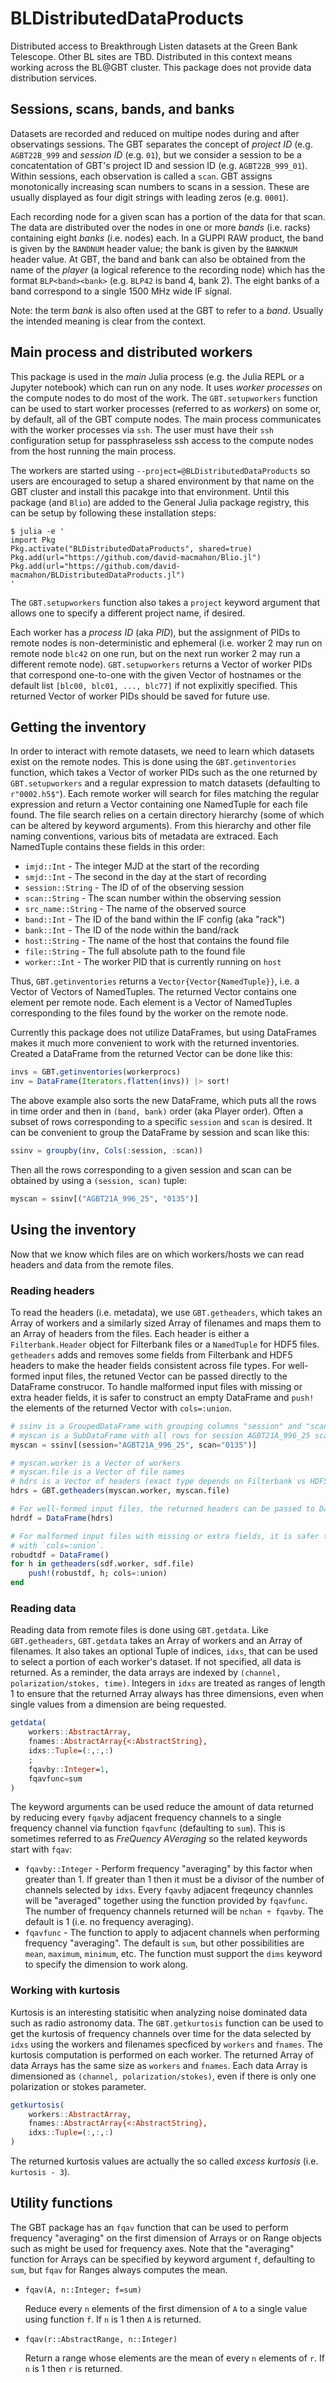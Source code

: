 # BLDistributedDataProducts

Distributed access to Breakthrough Listen datasets at the Green Bank Telescope.
Other BL sites are TBD.  Distributed in this context means working across the
BL@GBT cluster.  This package does not provide data distribution services.

## Sessions, scans, bands, and banks

Datasets are recorded and reduced on multipe nodes during and after observatings
sessions.  The GBT separates the concept of *project ID* (e.g. `AGBT22B_999` and
*session ID* (e.g. `01`), but we consider a session to be a concatentation of
GBT's project ID and session ID (e.g. `AGBT22B_999_01`).  Within sessions, each
observation is called a `scan`.  GBT assigns monotonically increasing scan
numbers to scans in a session.  These are usually displayed as four digit
strings with leading zeros (e.g. `0001`).

Each recording node for a given scan has a portion of the
data for that scan.  The data are distributed over the nodes in one or more
*bands* (i.e.  racks) containing eight *banks* (i.e. nodes) each.  In a GUPPI
RAW product, the band is given by the `BANDNUM` header value; the bank is given
by the `BANKNUM` header value.  At GBT, the band and bank can also be obtained
from the name of the *player* (a logical reference to the recording node) which
has the format `BLP<band><bank>` (e.g. `BLP42` is band 4, bank 2).  The eight
banks of a band correspond to a single 1500 MHz wide IF signal.

Note: the term *bank* is also often used at the GBT to refer to a *band*.
Usually the intended meaning is clear from the context.

## Main process and distributed workers

This package is used in the *main* Julia process (e.g. the Julia REPL or a
Jupyter notebook) which can run on any node.  It uses *worker processes* on the
compute nodes to do most of the work.  The `GBT.setupworkers` function can be
used to start worker processes (referred to as *workers*) on some or, by
default, all of the GBT compute nodes.  The main process communicates with the
worker processes via `ssh`.  The user must have their `ssh` configuration setup
for passphraseless ssh access to the compute nodes from the host running the
main process.

The workers are started using `--project=@BLDistributedDataProducts` so users
are encouraged to setup a shared environment by that name on the GBT cluster and
install this pacakge into that environment.  Until this package (and `Blio`) are
added to the General Julia package registry, this can be setup by following
these installation steps:

```
$ julia -e '
import Pkg
Pkg.activate("BLDistributedDataProducts", shared=true)
Pkg.add(url="https://github.com/david-macmahon/Blio.jl")
Pkg.add(url="https://github.com/david-macmahon/BLDistributedDataProducts.jl")
'
```

The `GBT.setupworkers` function also takes a `project` keyword argument that
allows one to specify a different project name, if desired.

Each worker has a *process ID* (aka *PID*), but the assignment of PIDs to remote
nodes is non-deterministic and ephemeral (i.e. worker 2 may run on remote node
`blc42` on one run, but on the next run worker 2 may run a different remote
node).  `GBT.setupworkers` returns a Vector of worker PIDs that correspond
one-to-one with the given Vector of hostnames or the default list
`[blc00, blc01, ..., blc77]` if not explixitly specified.  This returned Vector
of worker PIDs should be saved for future use.

## Getting the inventory

In order to interact with remote datasets, we need to learn which datasets exist
on the remote nodes.  This is done using the `GBT.getinventories` function,
which takes a Vector of worker PIDs such as the one returned by
`GBT.setupworkers` and a regular expression to match datasets (defaulting to
`r"0002.h5$"`).  Each remote worker will search for files matching the regular
expression and return a Vector containing one NamedTuple for each file found.
The file search relies on a certain directory hierarchy (some of which can be
altered by keyword arguments).  From this hierarchy and other file naming
conventions, various bits of metadata are extraced.  Each NamedTuple contains
these fields in this order:

- `imjd::Int` - The integer MJD at the start of the recording
- `smjd::Int` - The second in the day at the start of recording
- `session::String` - The ID of of the observing session
- `scan::String` - The scan number within the observing session
- `src_name::String` - The name of the observed source
- `band::Int` - The ID of the band within the IF config (aka "rack")
- `bank::Int` - The ID of the node within the band/rack
- `host::String` - The name of the host that contains the found file
- `file::String` - The full absolute path to the found file
- `worker::Int` - The worker PID that is currently running on `host`

Thus, `GBT.getinventories` returns a `Vector{Vector{NamedTuple}}`, i.e. a Vector
of Vectors of NamedTuples.  The returned Vector contains one element per remote
node.  Each element is a Vector of NamedTuples corresponding to the files found
by the worker on the remote node.

Currently this package does not utilize DataFrames, but using DataFrames makes
it much more convenient to work with the returned inventories.  Created a
DataFrame from the returned Vector can be done like this:

```julia
invs = GBT.getinventories(workerprocs)
inv = DataFrame(Iterators.flatten(invs)) |> sort!
```

The above example also sorts the new DataFrame, which puts all the rows in time
order and then in `(band, bank)` order (aka Player order).  Often a subset of
rows corresponding to a specific `session` and `scan` is desired.  It can be
convenient to group the DataFrame by session and scan like this:

```julia
ssinv = groupby(inv, Cols(:session, :scan))
```

Then all the rows corresponding to a given session and scan can be obtained by
using a `(session, scan)` tuple:

```julia
myscan = ssinv[("AGBT21A_996_25", "0135")]
```

## Using the inventory

Now that we know which files are on which workers/hosts we can read headers and
data from the remote files.

### Reading headers

To read the headers (i.e. metadata), we use `GBT.getheaders`, which takes an
Array of workers and a similarly sized Array of filenames and maps them to an
Array of headers from the files.  Each header is either a `Filterbank.Header`
object for Filterbank files or a `NamedTuple` for HDF5 files.  `getheaders` adds
and removes some fields from Filterbank and HDF5 headers to make the header
fields consistent across file types.  For well-formed input files, the retuned
Vector can be passed directly to the DataFrame construcor.  To handle malformed
input files with missing or extra header fields, it is safer to construct an
empty DataFrame and `push!` the elements of the returned Vector with
`cols=:union`.

```julia
# ssinv is a GroupedDataFrame with grouping columns "session" and "scan" as created above
# myscan is a SubDataFrame with all rows for session AGBT21A_996_25 scan 0135
myscan = ssinv[(session="AGBT21A_996_25", scan="0135")]

# myscan.worker is a Vector of workers
# myscan.file is a Vector of file names
# hdrs is a Vector of headers (exact type depends on Filterbank vs HDF5)
hdrs = GBT.getheaders(myscan.worker, myscan.file)

# For well-formed input files, the returned headers can be passed to DataFrame
hdrdf = DataFrame(hdrs)

# For malformed input files with missing or extra fields, it is safer to `push!`
# with `cols=:union`.
robudtdf = DataFrame()
for h in getheaders(sdf.worker, sdf.file)
    push!(robustdf, h; cols=:union)
end
```

### Reading data

Reading data from remote files is done using `GBT.getdata`. Like
`GBT.getheaders`, `GBT.getdata` takes an Array of workers and an Array of
filenames.  It also takes an optional Tuple of indices, `idxs`, that can be used
to select a portion of each worker's dataset.  If not specified, all data is
returned.  As a reminder, the data arrays are indexed by
`(channel, polarization/stokes, time)`.  Integers in `idxs` are treated as
ranges of length 1 to ensure that the returned Array always has three
dimensions, even when single values from a dimension are being requested.

```julia
getdata(
    workers::AbstractArray,
    fnames::AbstractArray{<:AbstractString},
    idxs::Tuple=(:,:,:)
    ;
    fqavby::Integer=1,
    fqavfunc=sum
)
```

The keyword arguments can be used reduce the amount of data returned by reducing
every `fqavby` adjacent frequency channels to a single frequency channel via
function `fqavfunc` (defaulting to `sum`).  This is sometimes referred to as
*FreQuency AVeraging* so the related keywords start with `fqav`:

- `fqavby::Integer` - Perform frequency "averaging" by this factor when greater
  than 1.  If greater than 1 then it must be a divisor of the number of channels
  selected by `idxs`.  Every `fqavby` adjacent freqeuncy channles will be
  "averaged" together using the function provided by `fqavfunc`.  The number of
  frequency channels returned will be `nchan ÷ fqavby`.  The default is 1 (i.e.
  no frequency averaging).
- `fqavfunc` - The function to apply to adjacent channels when performing
  frequency "averaging".  The default is `sum`, but other possibilities are
  `mean`, `maximum`, `minimum`, etc.  The function must support the `dims`
  keyword to specify the dimension to work along.

### Working with kurtosis

Kurtosis is an interesting statisitic when analyzing noise dominated data such
as radio astronomy data.  The `GBT.getkurtosis` function can be used to get the
kurtosis of frequency channels over time for the data selected by `idxs` using
the workers and filenames specficed by `workers` and `fnames`.  The kurtosis
computation is performed on each worker.  The returned Array of data Arrays has
the same size as `workers` and `fnames`.  Each data Array is dimensioned as
`(channel, polarization/stokes)`, even if there is only one polarization or
stokes parameter.

```julia
getkurtosis(
    workers::AbstractArray,
    fnames::AbstractArray{<:AbstractString},
    idxs::Tuple=(:,:,:)
)
```

The returned kurtosis values are actually the so called *excess kurtosis* (i.e.
`kurtosis - 3`).

## Utility functions

The GBT package has an `fqav` function that can be used to perform frequency
"averaging" on the first dimension of Arrays or on Range objects such as might
be used for frequency axes.  Note that the "averaging" function for Arrays can
be specified by keyword argument `f`, defaulting to `sum`, but `fqav` for Ranges
always computes the mean.

* `fqav(A, n::Integer; f=sum)`

  Reduce every `n` elements of the first dimension of `A` to a single value
  using function `f`.  If `n` is 1 then `A` is returned.

* `fqav(r::AbstractRange, n::Integer)`

  Return a range whose elements are the mean of every `n` elements of `r`.  If
  `n` is 1 then `r` is returned.
